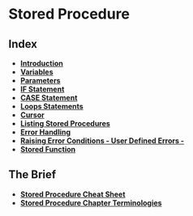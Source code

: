 # Stored Procedure

## Index
* **[Introduction](./introduction.md)** <br>
* **[Variables](./variables.md)** <br>
* **[Parameters](./parameters.md)** <br>
* **[IF Statement](./if-statement.md)** <br>
* **[CASE Statement](./case-statement.md)** <br>
* **[Loops Statements](./loops-statements.md)** <br>
* **[Cursor](./cursor.md)** <br>
* **[Listing Stored Procedures](./listing-stored-procedures.md)** <br>
* **[Error Handling](./error-handling.md)** <br>
* **[Raising Error Conditions - User Defined Errors -](./raising-error-conditions.md)** <br>
* **[Stored Function](./stored-function.md)** <br>

## The Brief
* **[Stored Procedure Cheat Sheet](./stored-procedure-cheat-sheet.md)** <br>
* **[Stored Procedure Chapter Terminologies](./stored-procedure-terminology.md)** <br>

